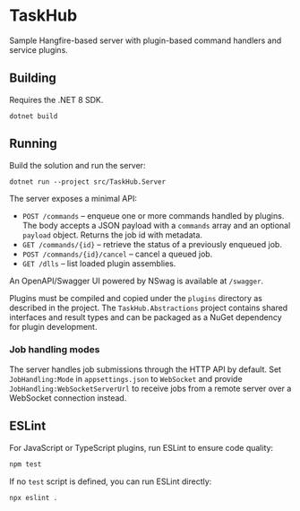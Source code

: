 # TaskHub

Sample Hangfire-based server with plugin-based command handlers and service plugins.

## Building

Requires the .NET 8 SDK.

```
dotnet build
```

## Running

Build the solution and run the server:

```
dotnet run --project src/TaskHub.Server
```

The server exposes a minimal API:

- `POST /commands` – enqueue one or more commands handled by plugins. The body accepts a JSON payload with a
  `commands` array and an optional `payload` object. Returns the job id with metadata.
- `GET /commands/{id}` – retrieve the status of a previously enqueued job.
- `POST /commands/{id}/cancel` – cancel a queued job.
- `GET /dlls` – list loaded plugin assemblies.

An OpenAPI/Swagger UI powered by NSwag is available at `/swagger`.

Plugins must be compiled and copied under the `plugins` directory as described in the project.
The `TaskHub.Abstractions` project contains shared interfaces and result types and can be packaged as a NuGet
dependency for plugin development.

### Job handling modes

The server handles job submissions through the HTTP API by default. Set `JobHandling:Mode` in
`appsettings.json` to `WebSocket` and provide `JobHandling:WebSocketServerUrl` to receive jobs from a remote
server over a WebSocket connection instead.

## ESLint

For JavaScript or TypeScript plugins, run ESLint to ensure code quality:

```bash
npm test
```

If no `test` script is defined, you can run ESLint directly:

```bash
npx eslint .
```

